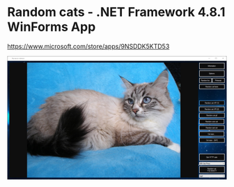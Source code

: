 # Random cats - .NET Framework 4.8.1 WinForms App
https://www.microsoft.com/store/apps/9NSDDK5KTD53

![Random_cats_EZz9s3kNrjgl.jpg](Assets/Random_cats_EZz9s3kNrjgl.jpg)
